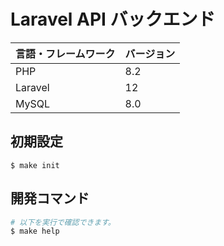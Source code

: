 
# Laravel API バックエンド

|言語・フレームワーク|バージョン|
|----------------|--------|
|PHP             | 8.2    |
|Laravel         | 12     |
|MySQL           | 8.0    |

## 初期設定
```
$ make init
```

## 開発コマンド
```bash
# 以下を実行で確認できます。
$ make help
```
